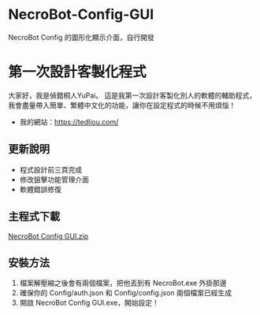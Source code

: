 # NecroBot-Config-GUI
NecroBot Config 的圖形化顯示介面，自行開發

# 第一次設計客製化程式
大家好，我是偵錯桐人YuPai。
這是我第一次設計客製化別人的軟體的輔助程式，我會盡量帶入簡單、繁體中文化的功能，讓你在設定程式的時候不用煩惱！
* 我的網站：https://tedliou.com/

## 更新說明
* 程式設計前三頁完成
* 修改狙擊功能管理介面
* 軟體錯誤修復

## 主程式下載
[NecroBot Config GUI.zip](https://github.com/tedliou/NecroBotConfigGUI/files/428360/NecroBot.Config.GUI.zip)

## 安裝方法
1. 檔案解壓縮之後會有兩個檔案，把他丟到有 NecroBot.exe 外掛那邊
2. 確保你的 Config/auth.json 和 Config/config.json 兩個檔案已經生成
3. 開啟 NecroBot Config GUI.exe，開始設定！
